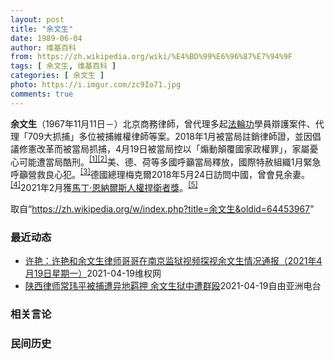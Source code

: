 ```yaml
---
layout: post
title: "余文生"
date: 1989-06-04
author: 维基百科
from: https://zh.wikipedia.org/wiki/%E4%BD%99%E6%96%87%E7%94%9F
tags: [ 余文生, 维基百科 ]
categories: [ 余文生 ]
photo: https://i.imgur.com/zc9Io71.jpg
comments: true
---
```

<div class="mw-parser-output">
<p><b>余文生</b>（1967年11月11日<span class="useeditintro" title="Template:BLP editintro">－</span>）北京商務律師，曾代理多起<a href="/wiki/%E6%B3%95%E8%BC%AA%E5%8A%9F" class="mw-redirect" title="法輪功">法輪功</a>學員辯護案件、代理「709大抓捕」多位被捕維權律師等案。2018年1月被當局註銷律師證，並因倡議修憲改革而被當局抓捕，4月19日被當局控以「煽動顛覆國家政權罪」，家屬憂心可能遭當局酷刑。<sup id="cite_ref-EPO0420_1-0" class="reference"><a href="#cite_note-EPO0420-1">[1]</a></sup><sup id="cite_ref-bbc17_2-0" class="reference"><a href="#cite_note-bbc17-2">[2]</a></sup>美、德、荷等多國呼籲當局釋放，國際特赦組織1月緊急呼籲營救良心犯。<sup id="cite_ref-amnesty_3-0" class="reference"><a href="#cite_note-amnesty-3">[3]</a></sup>德國總理梅克爾2018年5月24日訪問中國，曾會見余妻。<sup id="cite_ref-4" class="reference"><a href="#cite_note-4">[4]</a></sup>2021年2月獲<a href="/wiki/%E9%A9%AC%E4%B8%81%C2%B7%E6%81%A9%E7%BA%B3%E5%B0%94%E6%96%AF%E4%BA%BA%E6%9D%83%E6%8D%8D%E5%8D%AB%E8%80%85%E5%A5%96" title="马丁·恩纳尔斯人权捍卫者奖">馬丁·恩納爾斯人權捍衛者獎</a>。<sup id="cite_ref-5" class="reference"><a href="#cite_note-5">[5]</a></sup>
</p>
</div><noscript><img src="//zh.wikipedia.org/wiki/Special:CentralAutoLogin/start?type=1x1" alt="" title="" width="1" height="1" style="border: none; position: absolute;"></noscript>
<div class="printfooter">取自“<a dir="ltr" href="https://zh.wikipedia.org/w/index.php?title=余文生&amp;oldid=64453967">https://zh.wikipedia.org/w/index.php?title=余文生&amp;oldid=64453967</a>”</div><div id="recent-news"><h3>最近动态</h3><ul><li><a href="https://nodebe4.github.io/waimei/2021-04-19/%E8%AE%B8%E8%89%B3-%E8%AE%B8%E8%89%B3%E5%92%8C%E4%BD%99%E6%96%87%E7%94%9F%E5%BE%8B%E5%B8%88%E5%93%A5%E5%93%A5%E5%9C%A8%E5%8D%97%E4%BA%AC%E7%9B%91%E7%8B%B1%E8%A7%86%E9%A2%91%E6%8E%A2%E8%A7%86%E4%BD%99%E6%96%87%E7%94%9F%E6%83%85%E5%86%B5%E9%80%9A%E6%8A%A5-2021%E5%B9%B44%E6%9C%8819%E6%97%A5%E6%98%9F%E6%9C%9F%E4%B8%80" title="许艳：许艳和余文生律师哥哥在南京监狱视频探视余文生情况通报（2021年4月19日星期一）—— 2021年4月15日，是余文生律师，被关押约3年3个月来，第4次获得家人会见。 本来这个月是南京监狱...">许艳：许艳和余文生律师哥哥在南京监狱视频探视余文生情况通报（2021年4月19日星期一）</a><time>2021-04-19</time><a class="tag">维权网</a></li>
<li><a href="https://nodebe4.github.io/waimei/2021-04-19/%E9%99%95%E8%A5%BF%E5%BE%8B%E5%B8%88%E5%B8%B8%E7%8E%AE%E5%B9%B3%E8%A2%AB%E6%8D%95%E9%81%AD%E5%BC%82%E5%9C%B0%E7%BE%81%E6%8A%BC-%E4%BD%99%E6%96%87%E7%94%9F%E7%8B%B1%E4%B8%AD%E9%81%AD%E7%BE%A4%E6%AE%B4" title="陕西律师常玮平被捕遭异地羁押 余文生狱中遭群殴—— 卷入“厦门聚会案”的陕西维权律师常玮平，因涉嫌“颠覆国家政权”被正式逮捕，目前羁押在远离宝鸡市的看守所。家属谴责当局滥用职权。而因为“颠覆”罪...">陕西律师常玮平被捕遭异地羁押  余文生狱中遭群殴</a><time>2021-04-19</time><a class="tag">自由亚洲电台</a></li>
</ul></div><div id="open-opinion"><h3>相关言论</h3><ul></ul></div><div id="mjls-record"><h3>民间历史</h3><ul></ul></div>